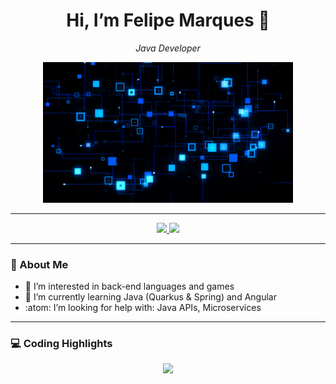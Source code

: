 <h1 align="center"> Hi, I’m Felipe Marques 👋</h1>
<p align="center"><em>Java Developer</em></p>
<p align="center">
  <img src="https://github.com/feelipemarques/feelipemarques/blob/main/gif.gif" width="400px" alt="tech gif" />
</p>

---

<p align="center">
  <a href="https://linkedin.com/in/feelipe-maarquees"> 
    <img src="https://img.shields.io/badge/-LinkedIn-blue?style=flat-square&logo=Linkedin&logoColor=white"/>
  </a>
  <a href="mailto:feelipemarquees@gmail.com">
    <img src="https://img.shields.io/badge/-MyEmail-blue?style=flat-square&logo=Gmail&logoColor=white">
  </a>
</p>

---

### 🧠 About Me

- 👀 I’m interested in back-end languages and games<br/>
- 🌱 I’m currently learning Java (Quarkus & Spring) and Angular<br/>
- :atom: I’m looking for help with: Java APIs, Microservices<br/>


---

### 💻 Coding Highlights
<p align="center"><img width="40%" src="https://github-readme-stats.vercel.app/api/top-langs/?username=feelipemarques&layout=compact&hide_border=true&title_color=00ff99&text_color=ffffff&bg_color=0d1117"/></p>
<!--<h4 align="center">GitHub Stats</h4>
<p align="center">
  <img src="https://github-readme-stats.vercel.app/api?username=feelipemarques&show_icons=true&hide_border=true&title_color=00ff99&text_color=ffffff&bg_color=0d1117" alt="GitHub Stats" />
</p>-->

